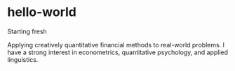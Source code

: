 # hello-world
Starting fresh

Applying creatively quantitative financial methods to real-world problems. 
I have a strong interest in econometrics, quantitative psychology, and applied linguistics.
